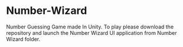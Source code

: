 # Number-Wizard
Number Guessing Game made In Unity. To play please download the repository and launch the Number Wizard UI application from Number Wizard folder.
